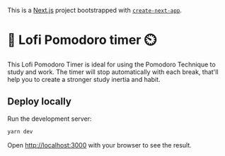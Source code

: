 This is a [Next.js](https://nextjs.org/) project bootstrapped with [`create-next-app`](https://github.com/vercel/next.js/tree/canary/packages/create-next-app).

# 🍅 Lofi Pomodoro timer ⏲️
This Lofi Pomodoro Timer is ideal for using the Pomodoro Technique to study and work. The timer will stop automatically with each break, that'll help you to create a stronger study inertia and habit.
## Deploy locally

Run the development server:

```bash
yarn dev
```

Open [http://localhost:3000](http://localhost:3000) with your browser to see the result.



